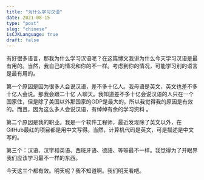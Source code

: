 ```yaml
---
title: "为什么学习汉语"
date: 2021-08-15
type: "post"
slug: "chinese"
isCJKLanguage: true
draft: false
---
```


有好很多语言，那我为什么学习汉语呢？在这篇博文我讲为什么今天学习汉语是最有用的。当然，我自己的情况和你的不一样。考虑到你的情况，可能学习别的语言是最有用的。

第一个原因是因为很多人会说汉语，差不多十亿人。我母语是英文，英文也差不多十亿人会说。那我会跟二十亿 人聊天。我知道差不多十亿会说汉语的人只在一个国家住，但是除了美国以外那国家的GDP是最大的。所以我觉得我的原因是有效的。而且，因为这么多人会说汉语，有绰绰有余的学习资料 。

第二个原因是我的职业。我是一个软件工程师，最近发现除了英文以外，在GitHub最红的项目都是用中文写得。当然，计算机代码是英文，可是描述是中文写的。

第三个：汉语、汉字和英语、西班牙语、德語、等等最不一样。我觉得为了开眼界我们应该学习最不一样的东西。

今天这三个都有效。明天呢？我不知道啊。我们明天看吧。
